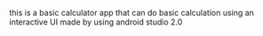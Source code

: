 this is a basic calculator app that can do basic calculation using an interactive UI made by using android studio 2.0
